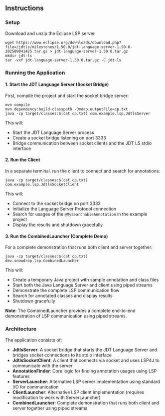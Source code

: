 ## Instructions

### Setup

Download and unzip the Eclipse LSP server

```shell
wget https://www.eclipse.org/downloads/download.php?file=/jdtls/milestones/1.50.0/jdt-language-server-1.50.0-202509041425.tar.gz > jdt-language-server-1.50.0.tar.gz
mkdir jdt-ls
tar -vxf jdt-language-server-1.50.0.tar.gz -C jdt-ls
```

### Running the Application

#### 1. Start the JDT Language Server (Socket Bridge)

First, compile the project and start the socket bridge server:

```shell
mvn compile
mvn dependency:build-classpath -Dmdep.outputFile=cp.txt
java -cp target/classes:$(cat cp.txt) com.example.lsp.JdtlsServer
```

This will:
- Start the JDT Language Server process
- Create a socket bridge listening on port 3333
- Bridge communication between socket clients and the JDT LS stdio interface

#### 2. Run the Client

In a separate terminal, run the client to connect and search for annotations:

```shell
java -cp target/classes:$(cat cp.txt) com.example.lsp.JdtlsSocketClient
```

This will:
- Connect to the socket bridge on port 3333
- Initialize the Language Server Protocol connection
- Search for usages of the `@MySearchableAnnotation` in the example project
- Display the results and shutdown gracefully

#### 3. Run the CombinedLauncher (Complete Demo)

For a complete demonstration that runs both client and server together:

```shell
java -cp target/classes:$(cat cp.txt) dev.snowdrop.lsp.CombinedLauncher
```

This will:
- Create a temporary Java project with sample annotation and class files
- Start both the Java Language Server and client using piped streams
- Demonstrate the complete LSP communication flow
- Search for annotated classes and display results
- Shutdown gracefully

**Note**: The CombinedLauncher provides a complete end-to-end demonstration of LSP communication using piped streams.

### Architecture

The application consists of:
- **JdtlsServer**: A socket bridge that starts the JDT Language Server and bridges socket connections to its stdio interface
- **JdtlsSocketClient**: A client that connects via socket and uses LSP4J to communicate with the server
- **AnnotationFinder**: Core logic for finding annotation usages using LSP features
- **ServerLauncher**: Alternative LSP server implementation using standard I/O for communication
- **ClientLauncher**: Alternative LSP client implementation (requires modification to work with ServerLauncher)
- **CombinedLauncher**: Complete demonstration that runs both client and server together using piped streams